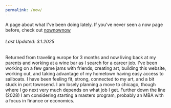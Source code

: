 ```yaml
---
permalink: /now/
---
```


A page about what I've been doing lately. If you've never seen a now page before, check out [nownownow](https://nownownow.com/about)

###### Last Updated: 3.1.2025

Returned from traveling europe for 3 months and now living back at my parents and working at a wine bar as I search for a career job. 
I've been working on a few game jams with friends, creating art, building this website, working out, and taking advantage of my hometown having easy access to sailboats.
I have been feeling fit, strong, connected to my art, and a bit stuck in port townsend. 
I am losely planning a move to chicago, though where I go next very much depends on what job I get. 
Further down the line (2028) I am considering starting a masters program, probably an MBA with a focus in finance or economics.
